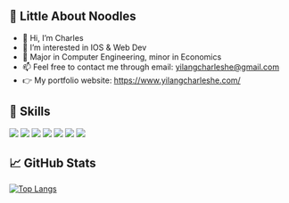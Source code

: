 ## 🍜 Little About Noodles 
- 👋 Hi, I’m Charles
- 👀 I’m interested in IOS & Web Dev
- 🎱 Major in Computer Engineering, minor in Economics
- 📫 Feel free to contact me through email: yilangcharleshe@gmail.com
- 👉 My portfolio website: https://www.yilangcharleshe.com/
  
## 💼 Skills

<p>
  <img src="https://img.shields.io/badge/Java-ED8B00?style=for-the-badge&logo=java&logoColor=white" />
  <img src="https://img.shields.io/badge/Swift-FA7343?style=for-the-badge&logo=swift&logoColor=white" />
  <img src="https://img.shields.io/badge/Python-3776AB?style=for-the-badge&logo=python&logoColor=white" />
  <img src="https://img.shields.io/badge/HTML5-E34F26?style=for-the-badge&logo=html5&logoColor=white" />
  <img src="https://img.shields.io/badge/CSS3-1572B6?style=for-the-badge&logo=css3&logoColor=white" />
  <img src="https://img.shields.io/badge/JavaScript-323330?style=for-the-badge&logo=javascript&logoColor=F7DF1E" />
  <img src="https://img.shields.io/badge/C%2B%2B-00599C?style=for-the-badge&logo=c%2B%2B&logoColor=white" />
</p>


## 📈 GitHub Stats

[![Top Langs](https://github-readme-stats.vercel.app/api/top-langs/?username=YilangHe)](https://github.com/YilangHe/)



